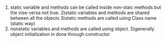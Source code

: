 1) static variable and methods can be called inside non-staic methods but the vise-versa not true.
2)static variables and methods are shared between all the objects
3)static methods are called using Class name (static way)
4) nonstatic variables and methods are called using object.
5)generally object initialization in done through constructor
